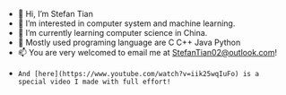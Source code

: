 - 👋 Hi, I’m Stefan Tian
- 👀 I’m interested in computer system and machine learning.
- 🌱 I’m currently learning computer science in China.
- 💞️ Mostly used programing language are C C++ Java Python
- 📫 You are very welcomed to email me at StefanTian02@outlook.com!
-     And [here](https://www.youtube.com/watch?v=iik25wqIuFo) is a special video I made with full effort! 

<!---
Stefan0219/Stefan0219 is a ✨ special ✨ repository because its `README.md` (this file) appears on your GitHub profile.
You can click the Preview link to take a look at your changes.
--->
